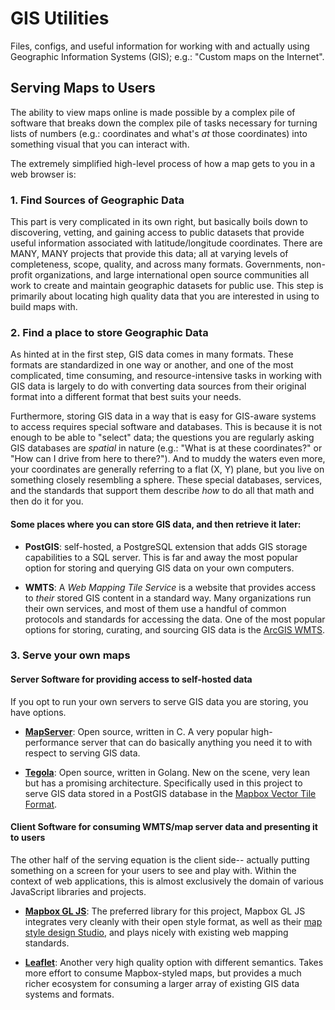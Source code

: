 # GIS Utilities

Files, configs, and useful information for working with and actually using Geographic Information Systems (GIS); e.g.: "Custom maps on the Internet".

## Serving Maps to Users

The ability to view maps online is made possible by a complex pile of software that breaks down the complex pile of tasks necessary for turning lists of numbers (e.g.: coordinates and what's _at_ those coordinates) into something visual that you can interact with.

The extremely simplified high-level process of how a map gets to you in a web browser is:

### 1. Find Sources of Geographic Data

This part is very complicated in its own right, but basically boils down to discovering, vetting, and gaining access to public datasets that provide useful information associated with latitude/longitude coordinates.  There are MANY, MANY projects that provide this data; all at varying levels of completeness, scope, quality, and across many formats.  Governments, non-profit organizations, and large international open source communities all work to create and maintain geographic datasets for public use.  This step is primarily about locating high quality data that you are interested in using to build maps with.

### 2. Find a place to store Geographic Data

As hinted at in the first step, GIS data comes in many formats.  These formats are standardized in one way or another, and one of the most complicated, time consuming, and resource-intensive tasks in working with GIS data is largely to do with converting data sources from their original format into a different format that best suits your needs.

Furthermore, storing GIS data in a way that is easy for GIS-aware systems to access requires special software and databases.  This is because it is not enough to be able to "select" data; the questions you are regularly asking GIS databases are _spatial_ in nature (e.g.: "What is at these coordinates?" or "How can I drive from here to there?").  And to muddy the waters even more, your coordinates are generally referring to a flat (X, Y) plane, but you live on something closely resembling a sphere.  These special databases, services, and the standards that support them describe _how_ to do all that math and then do it for you.

#### Some places where you can store GIS data, and then retrieve it later:

- **PostGIS**: self-hosted, a PostgreSQL extension that adds GIS storage capabilities to a SQL server.  This is far and away the most popular option for storing and querying GIS data on your own computers.

- **WMTS**: A _Web Mapping Tile Service_ is a website that provides access to _their_ stored GIS content in a standard way.  Many organizations run their own services, and most of them use a handful of common protocols and standards for accessing the data.  One of the most popular options for storing, curating, and sourcing GIS data is the [ArcGIS WMTS](https://enterprise.arcgis.com/en/server/latest/publish-services/linux/wmts-services.htm).

### 3. Serve your own maps

#### Server Software for providing access to self-hosted data

If you opt to run your own servers to serve GIS data you are storing, you have options.

- [**MapServer**](http://mapserver.org): Open source, written in C.  A very popular high-performance server that can do basically anything you need it to with respect to serving GIS data.

- [**Tegola**](http://tegola.io): Open source, written in Golang.  New on the scene, very lean but has a promising architecture.  Specifically used in this project to serve GIS data stored in a PostGIS database in the [Mapbox Vector Tile Format](https://www.mapbox.com/vector-tiles/).

#### Client Software for consuming WMTS/map server data and presenting it to users

The other half of the serving equation is the client side-- actually putting something on a screen for your users to see and play with.  Within the context of web applications, this is almost exclusively the domain of various JavaScript libraries and projects.

- [**Mapbox GL JS**](https://www.mapbox.com/mapbox-gl-js/api/): The preferred library for this project, Mapbox GL JS integrates very cleanly with their open style format, as well as their [map style design Studio](https://www.mapbox.com/mapbox-studio/), and plays nicely with existing web mapping standards.

- [**Leaflet**](http://leafletjs.com): Another very high quality option with different semantics.  Takes more effort to consume Mapbox-styled maps, but provides a much richer ecosystem for consuming a larger array of existing GIS data systems and formats.
